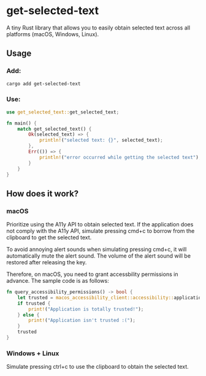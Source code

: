 get-selected-text
=================

A tiny Rust library that allows you to easily obtain selected text across all platforms (macOS, Windows, Linux).

## Usage

### Add:

```bash
cargo add get-selected-text
```

### Use:

```rust
use get_selected_text::get_selected_text;

fn main() {
    match get_selected_text() {
        Ok(selected_text) => {
            println!("selected text: {}", selected_text);
        },
        Err(()) => {
            println!("error occurred while getting the selected text");
        }
    }
}
```

## How does it work?

### macOS

Prioritize using the A11y API to obtain selected text. If the application does not comply with the A11y API, simulate pressing cmd+c to borrow from the clipboard to get the selected text.

To avoid annoying alert sounds when simulating pressing cmd+c, it will automatically mute the alert sound. The volume of the alert sound will be restored after releasing the key.

Therefore, on macOS, you need to grant accessbility permissions in advance. The sample code is as follows:

```rust
fn query_accessibility_permissions() -> bool {
    let trusted = macos_accessibility_client::accessibility::application_is_trusted_with_prompt();
    if trusted {
        print!("Application is totally trusted!");
    } else {
        print!("Application isn't trusted :(");
    }
    trusted
}
```

### Windows + Linux

Simulate pressing ctrl+c to use the clipboard to obtain the selected text.

